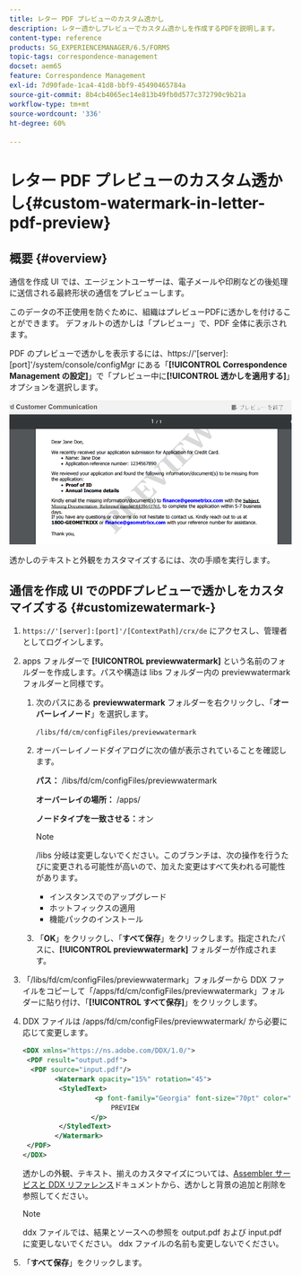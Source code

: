 ```yaml
---
title: レター PDF プレビューのカスタム透かし
description: レター透かしプレビューでカスタム透かしを作成するPDFを説明します。
content-type: reference
products: SG_EXPERIENCEMANAGER/6.5/FORMS
topic-tags: correspondence-management
docset: aem65
feature: Correspondence Management
exl-id: 7d90fade-1ca4-41d8-bbf9-45490465784a
source-git-commit: 8b4cb4065ec14e813b49fb0d577c372790c9b21a
workflow-type: tm+mt
source-wordcount: '336'
ht-degree: 60%

---
```


# レター PDF プレビューのカスタム透かし{#custom-watermark-in-letter-pdf-preview}

## 概要 {#overview}

通信を作成 UI では、エージェントユーザーは、電子メールや印刷などの後処理に送信される最終形状の通信をプレビューします。

このデータの不正使用を防ぐために、組織はプレビューPDFに透かしを付けることができます。 デフォルトの透かしは「プレビュー」で、PDF 全体に表示されます。

PDF のプレビューで透かしを表示するには、https://&#39;[server]:[port]&#39;/system/console/configMgr にある「**[!UICONTROL Correspondence Management の設定]**」で「プレビュー中に&#x200B;**[!UICONTROL 透かしを適用する]**」オプションを選択します。

![default-watermark](assets/default-watermark.png)

透かしのテキストと外観をカスタマイズするには、次の手順を実行します。

## 通信を作成 UI でのPDFプレビューで透かしをカスタマイズする {#customizewatermark-}

1. `https://'[server]:[port]'/[ContextPath]/crx/de` にアクセスし、管理者としてログインします。
1. apps フォルダーで **[!UICONTROL previewwatermark]** という名前のフォルダーを作成します。パスや構造は libs フォルダー内の previewwatermark フォルダーと同様です。

   1. 次のパスにある **previewwatermark** フォルダーを右クリックし、「**オーバーレイノード**」を選択します。

      `/libs/fd/cm/configFiles/previewwatermark`

   1. オーバーレイノードダイアログに次の値が表示されていることを確認します。

      **パス：** /libs/fd/cm/configFiles/previewwatermark

      **オーバーレイの場所：** /apps/

      **ノードタイプを一致させる：**&#x200B;オン

      >[!NOTE]
      >
      >/libs 分岐は変更しないでください。このブランチは、次の操作を行うたびに変更される可能性が高いので、加えた変更はすべて失われる可能性があります。
      >
      >    
      >    
      >    * インスタンスでのアップグレード
      >    * ホットフィックスの適用
      >    * 機能パックのインストール
      >    
      >

   1. 「**OK**」をクリックし、「**すべて保存**」をクリックします。指定されたパスに、**[!UICONTROL previewwatermark]** フォルダーが作成されます。

1. 「/libs/fd/cm/configFiles/previewwatermark」フォルダーから DDX ファイルをコピーして「/apps/fd/cm/configFiles/previewwatermark」フォルダーに貼り付け、「**[!UICONTROL すべて保存]**」をクリックします。
1. DDX ファイルは /apps/fd/cm/configFiles/previewwatermark/ から必要に応じて変更します。

   ```xml
   <DDX xmlns="https://ns.adobe.com/DDX/1.0/">
    <PDF result="output.pdf">
     <PDF source="input.pdf"/>
           <Watermark opacity="15%" rotation="45">
            <StyledText>
                     <p font-family="Georgia" font-size="70pt" color="black" font-weight="bold">
                         PREVIEW
                    </p>
            </StyledText>
           </Watermark>
    </PDF>
   </DDX>
   ```

   透かしの外観、テキスト、揃えのカスタマイズについては、[Assembler サービスと DDX リファレンス](https://help.adobe.com/jp_ja/livecycle/11.0/ddxRef.pdf)ドキュメントから、透かしと背景の追加と削除を参照してください。

   >[!NOTE]
   >
   >ddx ファイルでは、結果とソースへの参照を output.pdf および input.pdf に変更しないでください。 ddx ファイルの名前も変更しないでください。

1. 「**すべて保存**」をクリックします。
